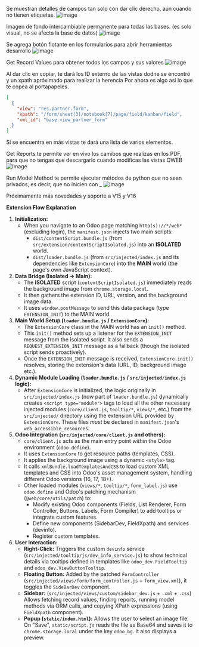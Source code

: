 
Se muestran detalles de campos tan solo con dar clic derecho, aún cuando no tienen etiquetas.
![image](https://github.com/user-attachments/assets/5fdfb979-380a-4e5e-a489-ed12d3f42e74)

Imagen de fondo intercambiable permanente para todas las bases. (es solo visual, no se afecta la base de datos)
![image](https://github.com/user-attachments/assets/9f99c8c5-05db-4148-8e82-7b5b84bb7393)

Se agrega botón flotante en los formularios para abrir herramientas desarrollo
![image](https://github.com/user-attachments/assets/6520dc70-da92-4182-8722-1186265f10f7)

Get Record Values para obtener todos los campos y sus valores
![image](https://github.com/user-attachments/assets/628c1b29-4c6e-471b-a987-da35b5dfcd46)

Al dar clic en copiar, te dará los ID externo de las vistas dodne se encontró y un xpath apróximado para realizar la herencia
Por ahora es algo asi lo que te copea al portapapeles.
```json
[
  {
    "view": "res.partner.form",
    "xpath": "/form/sheet[3]/notebook[7]/page/field/kanban/field",
    "xml_id": "base.view_partner_form"
  }
]
```
Si se encuentra en más vistas te dará una lista de varios elementos.

Get Reports te permite ver en vivo los camibos que realizas en los PDF, para que no tengas que descargarlo cuando modificas las vistas QWEB
![image](https://github.com/user-attachments/assets/e665a885-b7b9-42cc-ac0e-a32d8e3bb34f)

Run Model Method te permite ejecutar métodos de python que no sean privados, es decir, que no inicien con _
![image](https://github.com/user-attachments/assets/7cca7980-3060-471b-a46f-50dfb85f66dc)

Próximamente más novedades y soporte a V15 y V16

**Extension Flow Explanation**

1.  **Initialization:**
    *   When you navigate to an Odoo page matching `http(s)://*/web*` (excluding login), the `manifest.json` injects two main scripts:
        *   `dist/contentScript.bundle.js` (from `src/extension/contentScriptIsolated.js`) into an **ISOLATED** world.
        *   `dist/loader.bundle.js` (from `src/injected/index.js` and its dependencies like `ExtensionCore`) into the **MAIN** world (the page's own JavaScript context).
2.  **Data Bridge (Isolated -> Main):**
    *   The **ISOLATED** script (`contentScriptIsolated.js`) immediately reads the background image from `chrome.storage.local`.
    *   It then gathers the extension ID, URL, version, and the background image data.
    *   It uses `window.postMessage` to send this data package (type `EXTENSION_INIT`) to the MAIN world.
3.  **Main World Setup (`loader.bundle.js` / `ExtensionCore`):**
    *   The `ExtensionCore` class in the MAIN world has an `init()` method.
    *   This `init()` method sets up a listener for the `EXTENSION_INIT` message from the isolated script. It also sends a `REQUEST_EXTENSION_INIT` message as a fallback (though the isolated script sends proactively).
    *   Once the `EXTENSION_INIT` message is received, `ExtensionCore.init()` resolves, storing the extension's data (URL, ID, background image etc.).
4.  **Dynamic Module Loading (`loader.bundle.js` / `src/injected/index.js` logic):**
    *   After `ExtensionCore` is initialized, the logic originally in `src/injected/index.js` (now part of `loader.bundle.js`) dynamically creates `<script type="module">` tags to load all the other necessary injected modules (`core/client.js`, `tooltip/*`, `views/*`, etc.) from the `src/injected/` directory using the extension URL provided by `ExtensionCore`. These files *must* be declared in `manifest.json`'s `web_accessible_resources`.
5.  **Odoo Integration (`src/injected/core/client.js` and others):**
    *   `core/client.js` acts as the main entry point *within* the Odoo environment (`odoo.define`).
    *   It uses `ExtensionCore` to get resource paths (templates, CSS).
    *   It applies the background image using a dynamic `<style>` tag.
    *   It calls `xmlBundle.loadTemplatesAndCSS` to load custom XML templates and CSS into Odoo's asset management system, handling different Odoo versions (16, 17, 18+).
    *   Other loaded modules (`views/*`, `tooltip/*`, `form_label.js`) use `odoo.define` and Odoo's patching mechanism (`@web/core/utils/patch`) to:
        *   Modify existing Odoo components (Fields, List Renderer, Form Controller, Buttons, Labels, Form Compiler) to add tooltips or integrate custom features.
        *   Define new components (SidebarDev, FieldXpath) and services (devinfo).
        *   Register custom templates.
6.  **User Interaction:**
    *   **Right-Click:** Triggers the custom `devinfo` service (`src/injected/tooltip/js/dev_info_service.js`) to show technical details via tooltips defined in templates like `odoo_dev.FieldTooltip` and `odoo_dev.ViewButtonTooltip`.
    *   **Floating Button:** Added by the patched `FormController` (`src/injected/views/form/form_controller.js` + `form_view.xml`), it toggles the `SideBarDev` component.
    *   **Sidebar:** (`src/injected/views/custom/sidebar_dev.js` + `.xml` + `.css`) Allows fetching record values, finding reports, running model methods via ORM calls, and copying XPath expressions (using `FieldXpath` component).
    *   **Popup (`static/index.html`):** Allows the user to select an image file. On "Save", `static/script.js` reads the file as Base64 and saves it to `chrome.storage.local` under the key `odoo_bg`. It also displays a preview.